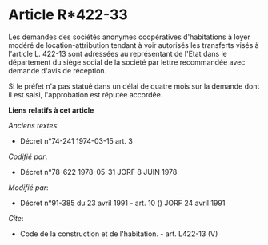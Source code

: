 # Article R*422-33

Les demandes des sociétés anonymes coopératives d'habitations à loyer modéré de location-attribution tendant à voir autorisés
les transferts visés à l'article L. 422-13 sont adressées au représentant de l'Etat dans le département du siège social de la
société par lettre recommandée avec demande d'avis de réception. 

Si le préfet n'a pas statué dans un délai de quatre mois sur la demande dont il est saisi, l'approbation est réputée
accordée.

**Liens relatifs à cet article**

_Anciens textes_:

  - Décret n°74-241 1974-03-15 art. 3

_Codifié par_:

  - Décret n°78-622 1978-05-31 JORF 8 JUIN 1978

_Modifié par_:

  - Décret n°91-385 du 23 avril 1991 - art. 10 () JORF 24 avril 1991

_Cite_:

  - Code de la construction et de l'habitation. - art. L422-13 (V)
